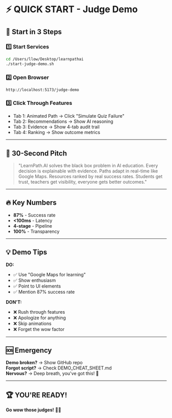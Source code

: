 # ⚡ QUICK START - Judge Demo

## 🚀 Start in 3 Steps

### 1️⃣ Start Services
```bash
cd /Users/llow/Desktop/learnpathai
./start-judge-demo.sh
```

### 2️⃣ Open Browser
```
http://localhost:5173/judge-demo
```

### 3️⃣ Click Through Features
- Tab 1: Animated Path → Click "Simulate Quiz Failure"
- Tab 2: Recommendations → Show AI reasoning
- Tab 3: Evidence → Show 4-tab audit trail
- Tab 4: Ranking → Show outcome metrics

---

## 🎯 30-Second Pitch

> "LearnPath.AI solves the black box problem in AI education. Every decision is explainable with evidence. Paths adapt in real-time like Google Maps. Resources ranked by real success rates. Students get trust, teachers get visibility, everyone gets better outcomes."

---

## 🔥 Key Numbers

- **87%** - Success rate
- **<100ms** - Latency
- **4-stage** - Pipeline
- **100%** - Transparency

---

## 💡 Demo Tips

**DO:**
- ✅ Use "Google Maps for learning"
- ✅ Show enthusiasm
- ✅ Point to UI elements
- ✅ Mention 87% success rate

**DON'T:**
- ❌ Rush through features
- ❌ Apologize for anything
- ❌ Skip animations
- ❌ Forget the wow factor

---

## 🆘 Emergency

**Demo broken?** → Show GitHub repo  
**Forgot script?** → Check DEMO_CHEAT_SHEET.md  
**Nervous?** → Deep breath, you've got this! 💪

---

## 🏆 YOU'RE READY!

**Go wow those judges!** 🎉✨


